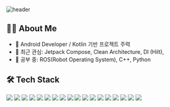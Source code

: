 ![header](https://capsule-render.vercel.app/api?type=waving&color=auto&height=280&text=Hyunuk's%20GitHub&fontSize=60&fontAlignY=40&desc=Welcome%20to%20my%20space!&descAlignY=60&fontColor=ffffff)

## 👨‍💻 About Me
- 💼 Android Developer / Kotlin 기반 프로젝트 주력
- 🌱 최근 관심: Jetpack Compose, Clean Architecture, DI (Hilt), 
- 🧠 공부 중: ROS(Robot Operating System), C++, Python

## 🛠️ Tech Stack
<p>
  <img src="https://img.shields.io/badge/Kotlin-7F52FF?style=flat&logo=kotlin&logoColor=white"/>
  <img src="https://img.shields.io/badge/Jetpack Compose-4285F4?style=flat&logo=android&logoColor=white"/>
  <img src="https://img.shields.io/badge/Hilt-34A853?style=flat&logo=google&logoColor=white"/>
  <img src="https://img.shields.io/badge/Room-6DB33F?style=flat&logo=sqlite&logoColor=white"/>
  <img src="https://img.shields.io/badge/Firebase-FFCA28?style=flat&logo=firebase&logoColor=white"/>
  <img src="https://img.shields.io/badge/GitHub-181717?style=flat&logo=github&logoColor=white"/>
  <img src="https://img.shields.io/badge/MQTT-FF6600?style=flat&logo=vercel&logoColor=white"/>
  <img src="https://img.shields.io/badge/BLE-0033A0?style=flat&logo=bluetooth&logoColor=white"/>
  <img src="https://img.shields.io/badge/C++-00599C?style=flat&logo=c%2B%2B&logoColor=white"/>
  <img src="https://img.shields.io/badge/Python-3776AB?style=flat&logo=python&logoColor=white"/>
  <img src="https://img.shields.io/badge/PHP-777BB4?style=flat&logo=php&logoColor=white"/>
  <img src="https://img.shields.io/badge/Node.js-339933?style=flat&logo=nodedotjs&logoColor=white"/>
  <img src="https://img.shields.io/badge/TypeScript-3178C6?style=flat&logo=typescript&logoColor=white"/>
  <img src="https://img.shields.io/badge/Java-007396?style=flat&logo=java&logoColor=white"/>
  <img src="https://img.shields.io/badge/Flutter-02569B?style=flat&logo=flutter&logoColor=white"/>
  <img src="https://img.shields.io/badge/React-61DAFB?style=flat&logo=react&logoColor=black"/>
  <img src="https://img.shields.io/badge/InfluxDB-22ADF6?style=flat&logo=influxdb&logoColor=white"/>
  <img src="https://img.shields.io/badge/Telegraf-2A2A2A?style=flat&logo=datadog&logoColor=white"/>
</p>


